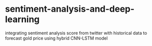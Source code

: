 # sentiment-analysis-and-deep-learning
integrating sentiment analysis score from twitter with historical data to forecast gold price using hybrid CNN-LSTM model 
